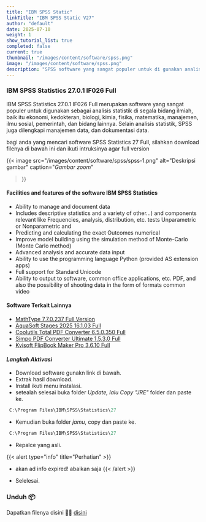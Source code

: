 ```yaml
---
title: "IBM SPSS Static"
linkTitle: "IBM SPSS Static V27"
author: "default"
date: 2025-07-10
weight: 1
show_tutorial_list: true
completed: false
current: true 
thumbnail: "/images/content/software/spss.png"
image: "/images/content/software/spss.png"
description: "SPSS software yang sangat populer untuk di gunakan analisis statistik segala bidang ilmiah"
---
```


### IBM SPSS Statistics 27.0.1 IF026 Full

IBM SPSS Statistics 27.0.1 IF026 Full merupakan software yang sangat populer untuk digunakan sebagai analisis statistik di segala bidang ilmiah, baik itu ekonomi, kedokteran, biologi, kimia, fisika, matematika, manajemen, ilmu sosial, pemerintah, dan bidang lainnya. Selain analisis statistik, SPSS juga dilengkapi manajemen data, dan dokumentasi data.

bagi anda yang mencari software SPSS Statistics 27 Full, silahkan download filenya di bawah ini dan ikuti intruksinya agar full version

  {{< image 
  src="/images/content/software/spss/spss-1.png" 
  alt="Deskripsi gambar" 
  caption="*Gambar zoom*" 
  >}}

####  Facilities and features of the software IBM SPSS Statistics
- Ability to manage and document data
- Includes descriptive statistics and a variety of other…) and components relevant like Frequencies, analysis, distribution, etc. tests Unparametric or Nonparametric and
- Predicting and calculating the exact Outcomes numerical
- Improve model building using the simulation method of Monte-Carlo (Monte Carlo method)
- Advanced analysis and accurate data input
- Ability to use the programming language Python (provided AS extension apps)
- Full support for Standard Unicode
- Ability to output to software, common office applications, etc. PDF, and also the possibility of shooting data in the form of formats common video

#### Software Terkait Lainnya

- [MathType 7.7.0.237 Full Version](#)
- [AquaSoft Stages 2025 16.1.03 Full](#)
- [Coolutils Total PDF Converter 6.5.0.350 Full](#)
- [Simpo PDF Converter Ultimate 1.5.3.0 Full](#)
- [Kvisoft FlipBook Maker Pro 3.6.10 Full](#)

#### *Langkah Aktivasi*

- Download software gunakn link di bawah.
- Extrak hasil download.
- Install ikuti menu instalasi.
- setealah selesai buka folder *Update, lalu Copy "JRE"* folder dan paste ke.
```powershell
 C:\Program Files\IBM\SPSS\Statistics\27
```
- Kemudian buka folder *jamu*, copy dan paste ke.
```powershell
 C:\Program Files\IBM\SPSS\Statistics\27
 ```
- Repalce yang asli.

{{< alert type="info" title="Perhatian" >}}
  - akan ad info expired! abaikan saja
{{< /alert >}}

- Selelesai.

### Unduh 📦
Dapatkan filenya disini 🕵️‍♀️ [disini](https://od.meong.club/kuy6cc/file/IBMSPSSStatistics27.0.1.IF026.kuyhAa.7z)